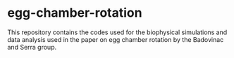 # egg-chamber-rotation
This repository contains the codes used for the biophysical simulations and data analysis used in the paper on egg chamber rotation by the Badovinac and  Serra group. 
